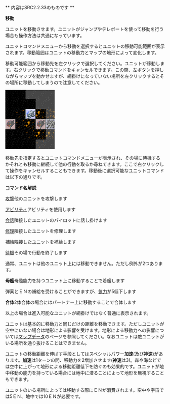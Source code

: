 ** 内容はSRC2.2.33のものです **

**移動**

ユニットを移動させます。ユニットがジャンプやテレポートを使って移動を行う場合も操作方法は共通になっています。

ユニットコマンドメニューから移動を選択するとユニットの移動可能範囲が表示されます。移動範囲はユニットの移動力とマップの地形によって変化します。

移動可能範囲から移動先を左クリックで選択してください。ユニットが移動します。右クリックで移動コマンドをキャンセルできます。この際、左ボタンを押しながらマップを動かせますが、網掛けになっていない場所を左クリックするとその場所に移動してしまうので注意してください。

![](../images/bm3.gif)

移動先を指定するとユニットコマンドメニューが表示され、その場に待機するかそれとも移動に継続して他の行動を取るか尋ねてきます。ここで右クリックして操作をキャンセルすることもできます。移動後に選択可能なユニットコマンドは以下の通りです。

**コマンド名解説**

[攻撃](攻撃.md)他のユニットを攻撃します

[アビリティ](アビリティ.md)アビリティを使用します

[会話](会話.md)隣接したユニットのパイロットに話し掛けます

[修理](修理.md)隣接したユニットを修理します

[補給](補給.md)隣接したユニットを補給します

[待機](待機.md)その場で行動を終了します

通常、ユニットは他のユニット上には移動できません。ただし例外が2つあります。

**母艦**母艦能力を持つユニット上に移動することで着艦します

弾薬とＥＮの補給を受けることができますが、[気力](気力.md)が5低下します

**合体**2体合体の場合にはパートナー上に移動することで合体します

以上の場合は進入可能なユニットが網掛けではなく普通に表示されます。

ユニットは基本的に移動力と同じだけの距離を移動できます。ただしユニットが空中にいない場合は地形による影響を受けます。地形による移動力への影響については[マップデータ](マップデータ.md)のページを参照してください。なおユニットは敵ユニットがいる場所を通り抜けることはできません。

ユニットの移動距離を伸ばす手段としてはスペシャルパワー**加速**(及び**神速**)があります。**加速**は1ターンの間、移動力を2増加させます(**神速**は3)。森や海などでは空中に上がって地形による移動距離低下を防ぐのも効果的です。ユニットが地中移動の能力を持っている場合には地中に潜ることによって地形を無視することもできます。

ユニットのいる場所によっては移動する際にＥＮが消費されます。空中や宇宙では5ＥＮ、地中では10ＥＮが必要です。
